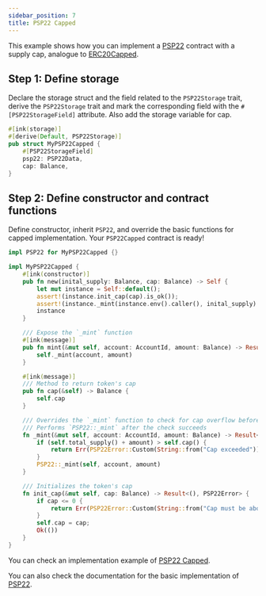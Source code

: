 ```yaml
---
sidebar_position: 7
title: PSP22 Capped
---
```


This example shows how you can implement a [PSP22](https://github.com/Supercolony-net/openbrush-contracts/tree/main/contracts/token/psp22) contract with a supply cap, analogue to [ERC20Capped](https://github.com/OpenZeppelin/openzeppelin-contracts/blob/master/contracts/token/ERC20/extensions/ERC20Capped.sol).

## Step 1: Define storage

Declare the storage struct and the field related to the `PSP22Storage` trait, derive the `PSP22Storage` trait and mark the corresponding field with the `#[PSP22StorageField]` attribute. Also add the storage variable for cap.

```rust
#[ink(storage)]
#[derive(Default, PSP22Storage)]
pub struct MyPSP22Capped {
    #[PSP22StorageField]
    psp22: PSP22Data,
    cap: Balance,
}
```

## Step 2: Define constructor and contract functions

Define constructor, inherit `PSP22`, and override the basic functions for capped implementation. Your `PSP22Capped` contract is ready!

```rust
impl PSP22 for MyPSP22Capped {}

impl MyPSP22Capped {
    #[ink(constructor)]
    pub fn new(inital_supply: Balance, cap: Balance) -> Self {
        let mut instance = Self::default();
        assert!(instance.init_cap(cap).is_ok());
        assert!(instance._mint(instance.env().caller(), inital_supply).is_ok());
        instance
    }

    /// Expose the `_mint` function
    #[ink(message)]
    pub fn mint(&mut self, account: AccountId, amount: Balance) -> Result<(), PSP22Error> {
        self._mint(account, amount)
    }

    #[ink(message)]
    /// Method to return token's cap
    pub fn cap(&self) -> Balance {
        self.cap
    }

    /// Overrides the `_mint` function to check for cap overflow before minting tokens
    /// Performs `PSP22::_mint` after the check succeeds
    fn _mint(&mut self, account: AccountId, amount: Balance) -> Result<(), PSP22Error> {
        if (self.total_supply() + amount) > self.cap() {
            return Err(PSP22Error::Custom(String::from("Cap exceeded")))
        }
        PSP22::_mint(self, account, amount)
    }

    /// Initializes the token's cap
    fn init_cap(&mut self, cap: Balance) -> Result<(), PSP22Error> {
        if cap <= 0 {
            return Err(PSP22Error::Custom(String::from("Cap must be above 0")))
        }
        self.cap = cap;
        Ok(())
    }
}
```

You can check an implementation example of [PSP22 Capped](https://github.com/Supercolony-net/openbrush-contracts/tree/main/examples/psp22_extensions/capped).

You can also check the documentation for the basic implementation of [PSP22](../psp22.md).
